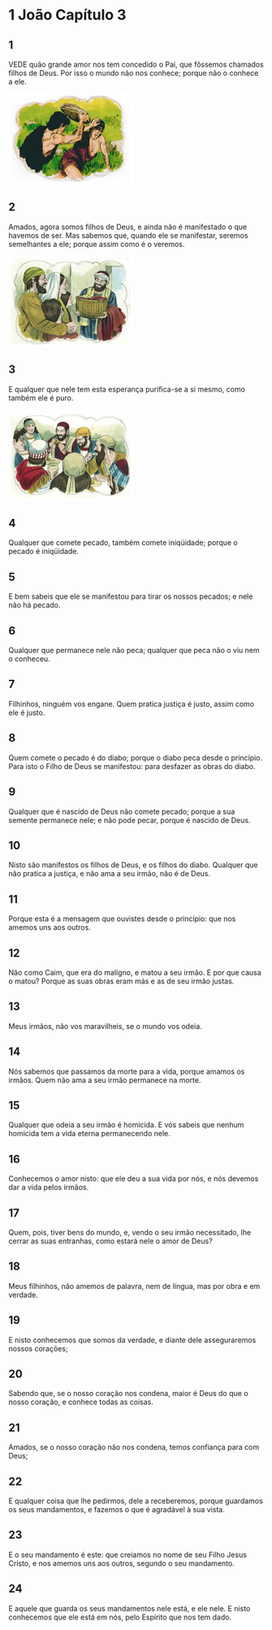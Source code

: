 # 1 João Capítulo 3

## 1
VEDE quão grande amor nos tem concedido o Pai, que fôssemos chamados filhos de Deus. Por isso o mundo não nos conhece; porque não o conhece a ele.

![](../.img/1Jo/03/1-0.jpg)

## 2
Amados, agora somos filhos de Deus, e ainda não é manifestado o que havemos de ser. Mas sabemos que, quando ele se manifestar, seremos semelhantes a ele; porque assim como é o veremos.

![](../.img/1Jo/03/2-0.jpg)

## 3
E qualquer que nele tem esta esperança purifica-se a si mesmo, como também ele é puro.

![](../.img/1Jo/03/3-0.jpg)

## 4
Qualquer que comete pecado, também comete iniqüidade; porque o pecado é iniqüidade.

## 5
E bem sabeis que ele se manifestou para tirar os nossos pecados; e nele não há pecado.

## 6
Qualquer que permanece nele não peca; qualquer que peca não o viu nem o conheceu.

## 7
Filhinhos, ninguém vos engane. Quem pratica justiça é justo, assim como ele é justo.

## 8
Quem comete o pecado é do diabo; porque o diabo peca desde o princípio. Para isto o Filho de Deus se manifestou: para desfazer as obras do diabo.

## 9
Qualquer que é nascido de Deus não comete pecado; porque a sua semente permanece nele; e não pode pecar, porque é nascido de Deus.

## 10
Nisto são manifestos os filhos de Deus, e os filhos do diabo. Qualquer que não pratica a justiça, e não ama a seu irmão, não é de Deus.

## 11
Porque esta é a mensagem que ouvistes desde o princípio: que nos amemos uns aos outros.

## 12
Não como Caim, que era do maligno, e matou a seu irmão. E por que causa o matou? Porque as suas obras eram más e as de seu irmão justas.

## 13
Meus irmãos, não vos maravilheis, se o mundo vos odeia.

## 14
Nós sabemos que passamos da morte para a vida, porque amamos os irmãos. Quem não ama a seu irmão permanece na morte.

## 15
Qualquer que odeia a seu irmão é homicida. E vós sabeis que nenhum homicida tem a vida eterna permanecendo nele.

## 16
Conhecemos o amor nisto: que ele deu a sua vida por nós, e nós devemos dar a vida pelos irmãos.

## 17
Quem, pois, tiver bens do mundo, e, vendo o seu irmão necessitado, lhe cerrar as suas entranhas, como estará nele o amor de Deus?

## 18
Meus filhinhos, não amemos de palavra, nem de língua, mas por obra e em verdade.

## 19
E nisto conhecemos que somos da verdade, e diante dele asseguraremos nossos corações;

## 20
Sabendo que, se o nosso coração nos condena, maior é Deus do que o nosso coração, e conhece todas as coisas.

## 21
Amados, se o nosso coração não nos condena, temos confiança para com Deus;

## 22
E qualquer coisa que lhe pedirmos, dele a receberemos, porque guardamos os seus mandamentos, e fazemos o que é agradável à sua vista.

## 23
E o seu mandamento é este: que creiamos no nome de seu Filho Jesus Cristo, e nos amemos uns aos outros, segundo o seu mandamento.

## 24
E aquele que guarda os seus mandamentos nele está, e ele nele. E nisto conhecemos que ele está em nós, pelo Espírito que nos tem dado.

